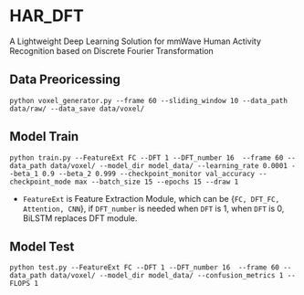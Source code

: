 # HAR_DFT
A Lightweight Deep Learning Solution for mmWave Human Activity Recognition based on Discrete Fourier Transformation

## Data Preoricessing
```
python voxel_generator.py --frame 60 --sliding_window 10 --data_path data/raw/ --data_save data/voxel/
```

## Model Train
```
python train.py --FeatureExt FC --DFT 1 --DFT_number 16  --frame 60 --data_path data/voxel/ --model_dir model_data/ --learning_rate 0.0001 --beta_1 0.9 --beta_2 0.999 --checkpoint_monitor val_accuracy --checkpoint_mode max --batch_size 15 --epochs 15 --draw 1
```
* `FeatureExt` is Feature Extraction Module, which can be {`FC, DFT_FC, Attention, CNN`}, if `DFT_number` is needed when `DFT` is 1, when `DFT` is 0, BiLSTM replaces DFT module.

## Model Test
```
python test.py --FeatureExt FC --DFT 1 --DFT_number 16  --frame 60 --data_path data/voxel/ --model_dir model_data/ --confusion_metrics 1 --FLOPS 1
```
